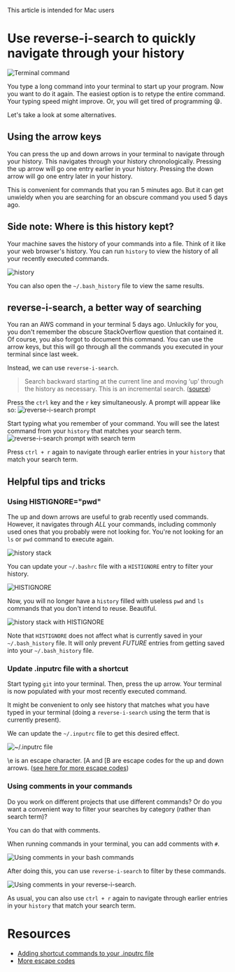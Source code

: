 This article is intended for Mac users

# Use reverse-i-search to quickly navigate through your history

![Terminal command](./assets/01.png)

You type a long command into your terminal to start up your program. Now you want to do it again. The easiest option is to retype the entire command. Your typing speed might improve. Or, you will get tired of programming 😪. 

Let's take a look at some alternatives.

## Using the arrow keys
You can press the up and down arrows in your terminal to navigate through your history. This navigates through your history chronologically. Pressing the up arrow will go one entry earlier in your history. Pressing the down arrow will go one entry later in your history.

This is convenient for commands that you ran 5 minutes ago. But it can get unwieldy when you are searching for an obscure command you used 5 days ago.

## Side note: Where is this history kept?
Your machine saves the history of your commands into a file. Think of it like your web browser's history.
You can run `history` to view the history of all your recently executed commands.

![history](./assets/02.png)

You can also open the `~/.bash_history` file to view the same results.

## reverse-i-search, a better way of searching
You ran an AWS command in your terminal 5 days ago. Unluckily for you, you don't remember the obscure StackOverflow question that contained it. Of course, you also forgot to document this command. You can use the arrow keys, but this will go through all the commands you executed in your terminal since last week.

Instead, we can use `reverse-i-search`. 

> Search backward starting at the current line and moving ‘up’ through the history as necessary. This is an incremental search.
([source](https://www.gnu.org/software/bash/manual/html_node/Commands-For-History.html))

Press the `ctrl` key and the `r` key simultaneously. A prompt will appear like so:
![reverse-i-search prompt](./assets/03.png)

Start typing what you remember of your command. You will see the latest command from your `history` that matches your search term.
![reverse-i-search prompt with search term](./assets/04.png)

Press `ctrl + r` again to navigate through earlier entries in your `history` that match your search term.

## Helpful tips and tricks
### Using HISTIGNORE="pwd"
The up and down arrows are useful to grab recently used commands. However, it navigates through *ALL* your commands, including commonly used ones that you probably were not looking for. You're not looking for an `ls` or `pwd` command to execute again.

![history stack](./assets/05.png)

You can update your `~/.bashrc` file with a `HISTIGNORE` entry to filter your history.

![HISTIGNORE](./assets/10.png)

Now, you will no longer have a `history` filled with useless `pwd` and `ls` commands that you don't intend to reuse. Beautiful.

![history stack with HISTIGNORE](./assets/06.png)

Note that `HISTIGNORE` does not affect what is currently saved in your `~/.bash_history` file. It will only prevent *FUTURE* entries from getting saved into your `~/.bash_history` file.

### Update .inputrc file with a shortcut
Start typing `git` into your terminal. Then, press the up arrow. Your terminal is now populated with your most recently executed command.

It might be convenient to only see history that matches what you have typed in your terminal (doing a `reverse-i-search` using the term that is currently present).

We can update the `~/.inputrc` file to get this desired effect.

![~/.inputrc file](./assets/07.png)

\e is an escape character. [A and [B are escape codes for the up and down arrows. ([see here for more escape codes](https://espterm.github.io/docs/VT100%20escape%20codes.html))

### Using comments in your commands
Do you work on different projects that use different commands? Or do you want a convenient way to filter your searches by category (rather than search term)?

You can do that with comments. 

When running commands in your terminal, you can add comments with `#`.

![Using comments in your bash commands](./assets/08.png)

After doing this, you can use `reverse-i-search` to filter by these commands.

![Using comments in your reverse-i-search](./assets/09.png).

As usual, you can also use `ctrl + r` again to navigate through earlier entries in your `history` that match your search term.

# Resources
* [Adding shortcut commands to your .inputrc file](http://codeinthehole.com/tips/the-most-important-command-line-tip-incremental-history-searching-with-inputrc/)
* [More escape codes](https://espterm.github.io/docs/VT100%20escape%20codes.html)